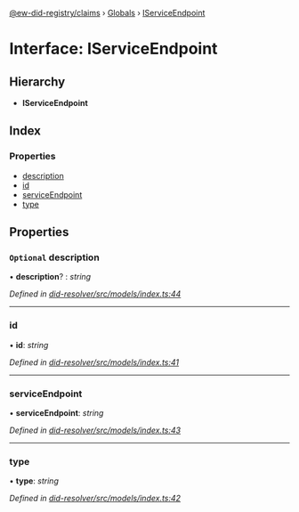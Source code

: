 [@ew-did-registry/claims](../README.md) › [Globals](../globals.md) › [IServiceEndpoint](iserviceendpoint.md)

# Interface: IServiceEndpoint

## Hierarchy

* **IServiceEndpoint**

## Index

### Properties

* [description](iserviceendpoint.md#optional-description)
* [id](iserviceendpoint.md#id)
* [serviceEndpoint](iserviceendpoint.md#serviceendpoint)
* [type](iserviceendpoint.md#type)

## Properties

### `Optional` description

• **description**? : *string*

*Defined in [did-resolver/src/models/index.ts:44](https://github.com/energywebfoundation/ew-did-registry/blob/a4f69d5/packages/did-resolver/src/models/index.ts#L44)*

___

###  id

• **id**: *string*

*Defined in [did-resolver/src/models/index.ts:41](https://github.com/energywebfoundation/ew-did-registry/blob/a4f69d5/packages/did-resolver/src/models/index.ts#L41)*

___

###  serviceEndpoint

• **serviceEndpoint**: *string*

*Defined in [did-resolver/src/models/index.ts:43](https://github.com/energywebfoundation/ew-did-registry/blob/a4f69d5/packages/did-resolver/src/models/index.ts#L43)*

___

###  type

• **type**: *string*

*Defined in [did-resolver/src/models/index.ts:42](https://github.com/energywebfoundation/ew-did-registry/blob/a4f69d5/packages/did-resolver/src/models/index.ts#L42)*
